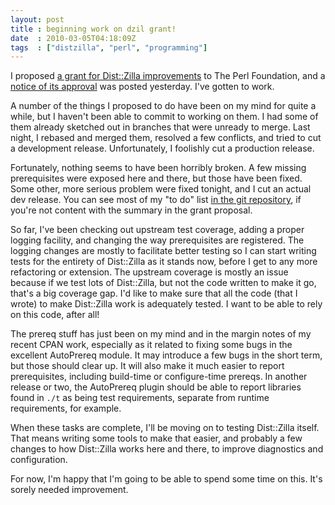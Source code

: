 ```yaml
---
layout: post
title : beginning work on dzil grant!
date  : 2010-03-05T04:18:09Z
tags  : ["distzilla", "perl", "programming"]
---
```

I proposed [a grant for Dist::Zilla
improvements](http://news.perlfoundation.org/2010/02/2010_grant_proposal_improve_di.html) to The Perl Foundation, and a [notice of its approval](http://news.perlfoundation.org/2010/03/2010q1_grant_proposals_results.html) was posted yesterday.  I've gotten to work.

A number of the things I proposed to do have been on my mind for quite a while,
but I haven't been able to commit to working on them.  I had some of them
already sketched out in branches that were unready to merge.  Last night, I
rebased and merged them, resolved a few conflicts, and tried to cut a
development release.  Unfortunately, I foolishly cut a production release.

Fortunately, nothing seems to have been horribly broken.  A few missing
prerequisites were exposed here and there, but those have been fixed.  Some
other, more serious problem were fixed tonight, and I cut an actual dev
release.  You can see most of my "to do" list [in the git
repository](http://git.codesimply.com/?p=Dist-Zilla.git;a=tree;f=todo;h=bfcc53e7b8ddcaf0521a5d0d9d2a2e8d9afa0251;hb=27f4e0ec979dcea4a028902d3d041bb084aab39e),
if you're not content with the summary in the grant proposal.

So far, I've been checking out upstream test coverage, adding a proper logging
facility, and changing the way prerequisites are registered.  The logging
changes are mostly to facilitate better testing so I can start writing tests
for the entirety of Dist::Zilla as it stands now, before I get to any more
refactoring or extension.  The upstream coverage is mostly an issue because
if we test lots of Dist::Zilla, but not the code written to make it go, that's
a big coverage gap.  I'd like to make sure that all the code (that I wrote) to
make Dist::Zilla work is adequately tested.  I want to be able to rely on this
code, after all!

The prereq stuff has just been on my mind and in the margin notes of my recent
CPAN work, especially as it related to fixing some bugs in the excellent
AutoPrereq module.  It may introduce a few bugs in the short term, but those
should clear up.  It will also make it much easier to report prerequisites,
including build-time or configure-time prereqs.  In another release or two, the
AutoPrereq plugin should be able to report libraries found in `./t` as being
test requirements, separate from runtime requirements, for example.

When these tasks are complete, I'll be moving on to testing Dist::Zilla itself.
That means writing some tools to make that easier, and probably a few changes
to how Dist::Zilla works here and there, to improve diagnostics and
configuration.

For now, I'm happy that I'm going to be able to spend some time on this.  It's
sorely needed improvement.

